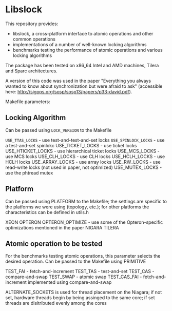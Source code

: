 Libslock
=======

This repository provides:
- libslock, a cross-platform interface to atomic operations and other common operations 
- implementations of a number of well-known locking algorithms 
- benchmarks testing the performance of atomic operations and various locking algorithms

The package has been tested on x86_64 Intel and AMD machines, Tilera and Sparc architectures.

A version of this code was used in the paper "Everything you always wanted to know about synchronization but were afraid to ask" (accessible here: http://sigops.org/sosp/sosp13/papers/p33-david.pdf).

Makefile parameters:

Locking Algorithm
-----------------
Can be passed using `LOCK_VERSION` to the Makefile

`USE_TTAS_LOCKS` - use test-and-test-and-set locks
`USE_SPINLOCK_LOCKS` - use a test-and-set spinlokc
    USE_TICKET_LOCKS - use ticket locks
    USE_HTICKET_LOCKS - use hierarchical ticket locks
    USE_MCS_LOCKS - use MCS locks
    USE_CLH_LOCKS - use CLH locks
    USE_HCLH_LOCKS - use HCLH locks
    USE_ARRAY_LOCKS - use array locks
    USE_RW_LOCKS - use read-write locks (not used in paper, not optimized)
    USE_MUTEX_LOCKS - use the phtread mutex


Platform
--------
Can be passed using PLATFORM to the Makefile; the settings are specific to the platforms we were using (topology, etc.); for other platforms the characteristics can be defined in utils.h

XEON
OPTERON
OPTERON_OPTIMIZE - use some of the Opteron-specific optimizations mentioned in the paper
NIGARA
TILERA

Atomic operation to be tested
-----------------------------
For the benchmarks testing atomic operations, this parameter selects the desired operation. Can be passed to the Makefile using PRIMITIVE

TEST_FAI - fetch-and-increment
TEST_TAS - test-and-set
TEST_CAS - compare-and-swap
TEST_SWAP - atomic swap
TEST_CAS_FAI - fetch-and-increment implemented using compare-and-swap

ALTERNATE_SOCKETS is used for thread placement on the Niagara; if not set, hardware threads begin by being assinged to the same core; if set threads are disitributed evenly among the cores
